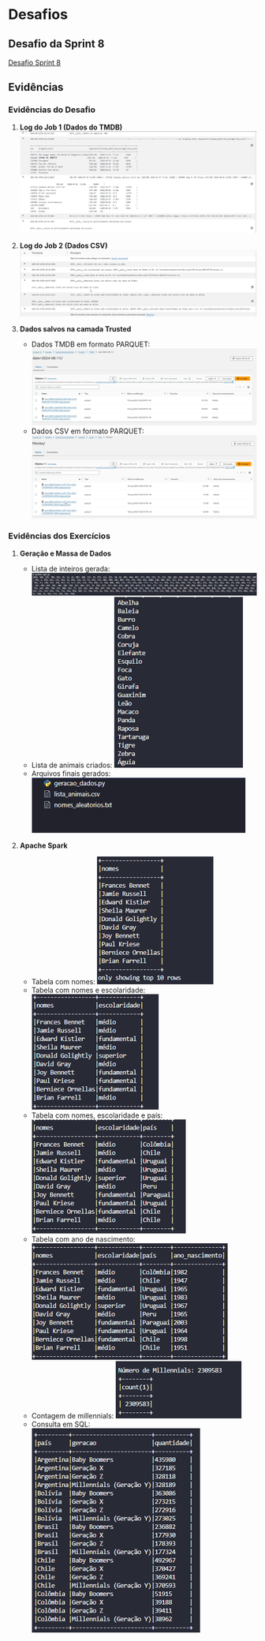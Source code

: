 # Desafios

## Desafio da Sprint 8
[Desafio Sprint 8](Desafio/README.md)

## Evidências

### Evidências do Desafio

1. **Log do Job 1 (Dados do TMDB)**
   ![Evidência 1](evidencias/Desafio/log_job1.png)

2. **Log do Job 2 (Dados CSV)**
   ![Evidência 2](evidencias/Desafio/log_job2.png)

3. **Dados salvos na camada Trusted**
   - Dados TMDB em formato PARQUET:
     ![Evidência 3](evidencias/Desafio/tmdb_parquet.png)
   - Dados CSV em formato PARQUET:
     ![Evidência 4](evidencias/Desafio/csv_parquet.png)

### Evidências dos Exercícios

1. **Geração e Massa de Dados**
   - Lista de inteiros gerada:
     ![Evidência 1](evidencias/GeracaoDeDados/lista_inteiros.png)
   - Lista de animais criados:
     ![Evidência 2](evidencias/GeracaoDeDados/lista_animais.png)
   - Arquivos finais gerados:
     ![Evidência 3](evidencias/GeracaoDeDados/arquivos_geracao_dados.png)

2. **Apache Spark**
   - Tabela com nomes:
     ![Evidência 4](evidencias/ApacheSpark/tabela_nomes.png)
   - Tabela com nomes e escolaridade:
     ![Evidência 5](evidencias/ApacheSpark/tabela+escolaridade.png)
   - Tabela com nomes, escolaridade e país:
     ![Evidência 6](evidencias/ApacheSpark/tabela+pais.png)
   - Tabela com ano de nascimento:
     ![Evidência 7](evidencias/ApacheSpark/tabela+nascimento.png)
   - Contagem de millennials:
     ![Evidência 8](evidencias/ApacheSpark/millennials_count.png)
   - Consulta em SQL:
     ![Evidência 9](evidencias/ApacheSpark/consulta_sql.png)
